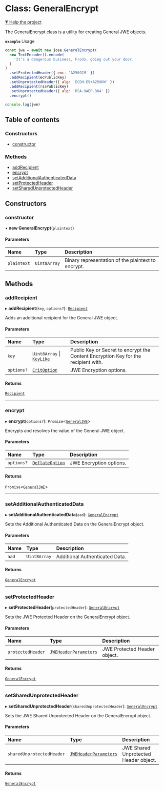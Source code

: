 # Class: GeneralEncrypt

[💗 Help the project](https://github.com/sponsors/panva)

The GeneralEncrypt class is a utility for creating General JWE objects.

**`example`** Usage
```js
const jwe = await new jose.GeneralEncrypt(
  new TextEncoder().encode(
    'It’s a dangerous business, Frodo, going out your door.'
  )
)
  .setProtectedHeader({ enc: 'A256GCM' })
  .addRecipient(ecPublicKey)
  .setUnprotectedHeader({ alg: 'ECDH-ES+A256KW' })
  .addRecipient(rsaPublicKey)
  .setUnprotectedHeader({ alg: 'RSA-OAEP-384' })
  .encrypt()

console.log(jwe)
```

## Table of contents

### Constructors

- [constructor](jwe_general_encrypt.GeneralEncrypt.md#constructor)

### Methods

- [addRecipient](jwe_general_encrypt.GeneralEncrypt.md#addrecipient)
- [encrypt](jwe_general_encrypt.GeneralEncrypt.md#encrypt)
- [setAdditionalAuthenticatedData](jwe_general_encrypt.GeneralEncrypt.md#setadditionalauthenticateddata)
- [setProtectedHeader](jwe_general_encrypt.GeneralEncrypt.md#setprotectedheader)
- [setSharedUnprotectedHeader](jwe_general_encrypt.GeneralEncrypt.md#setsharedunprotectedheader)

## Constructors

### constructor

• **new GeneralEncrypt**(`plaintext`)

#### Parameters

| Name | Type | Description |
| :------ | :------ | :------ |
| `plaintext` | `Uint8Array` | Binary representation of the plaintext to encrypt. |

## Methods

### addRecipient

▸ **addRecipient**(`key`, `options?`): [`Recipient`](../interfaces/jwe_general_encrypt.Recipient.md)

Adds an additional recipient for the General JWE object.

#### Parameters

| Name | Type | Description |
| :------ | :------ | :------ |
| `key` | `Uint8Array` \| [`KeyLike`](../types/types.KeyLike.md) | Public Key or Secret to encrypt the Content Encryption Key for the recipient with. |
| `options?` | [`CritOption`](../interfaces/types.CritOption.md) | JWE Encryption options. |

#### Returns

[`Recipient`](../interfaces/jwe_general_encrypt.Recipient.md)

___

### encrypt

▸ **encrypt**(`options?`): `Promise`<[`GeneralJWE`](../interfaces/types.GeneralJWE.md)\>

Encrypts and resolves the value of the General JWE object.

#### Parameters

| Name | Type | Description |
| :------ | :------ | :------ |
| `options?` | [`DeflateOption`](../interfaces/types.DeflateOption.md) | JWE Encryption options. |

#### Returns

`Promise`<[`GeneralJWE`](../interfaces/types.GeneralJWE.md)\>

___

### setAdditionalAuthenticatedData

▸ **setAdditionalAuthenticatedData**(`aad`): [`GeneralEncrypt`](jwe_general_encrypt.GeneralEncrypt.md)

Sets the Additional Authenticated Data on the GeneralEncrypt object.

#### Parameters

| Name | Type | Description |
| :------ | :------ | :------ |
| `aad` | `Uint8Array` | Additional Authenticated Data. |

#### Returns

[`GeneralEncrypt`](jwe_general_encrypt.GeneralEncrypt.md)

___

### setProtectedHeader

▸ **setProtectedHeader**(`protectedHeader`): [`GeneralEncrypt`](jwe_general_encrypt.GeneralEncrypt.md)

Sets the JWE Protected Header on the GeneralEncrypt object.

#### Parameters

| Name | Type | Description |
| :------ | :------ | :------ |
| `protectedHeader` | [`JWEHeaderParameters`](../interfaces/types.JWEHeaderParameters.md) | JWE Protected Header object. |

#### Returns

[`GeneralEncrypt`](jwe_general_encrypt.GeneralEncrypt.md)

___

### setSharedUnprotectedHeader

▸ **setSharedUnprotectedHeader**(`sharedUnprotectedHeader`): [`GeneralEncrypt`](jwe_general_encrypt.GeneralEncrypt.md)

Sets the JWE Shared Unprotected Header on the GeneralEncrypt object.

#### Parameters

| Name | Type | Description |
| :------ | :------ | :------ |
| `sharedUnprotectedHeader` | [`JWEHeaderParameters`](../interfaces/types.JWEHeaderParameters.md) | JWE Shared Unprotected Header object. |

#### Returns

[`GeneralEncrypt`](jwe_general_encrypt.GeneralEncrypt.md)

